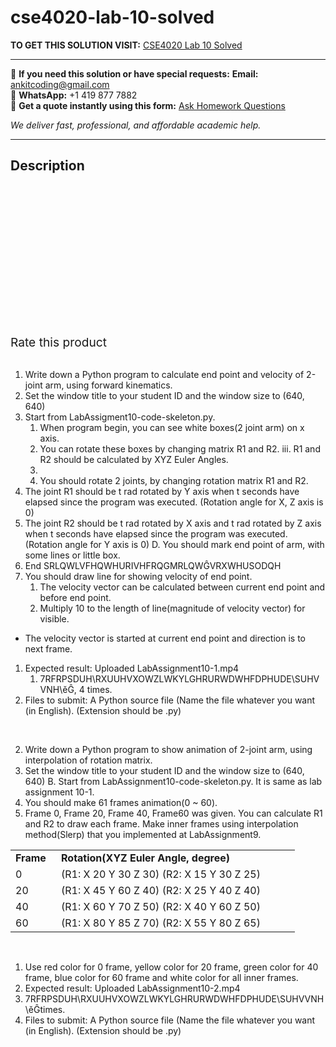 # cse4020-lab-10-solved
**TO GET THIS SOLUTION VISIT:** [CSE4020 Lab 10 Solved](https://www.ankitcodinghub.com/product/cse4020-lab-10-solved/)


---

📩 **If you need this solution or have special requests:** **Email:** ankitcoding@gmail.com  
📱 **WhatsApp:** +1 419 877 7882  
📄 **Get a quote instantly using this form:** [Ask Homework Questions](https://www.ankitcodinghub.com/services/ask-homework-questions/)

*We deliver fast, professional, and affordable academic help.*

---

<h2>Description</h2>



<div class="kk-star-ratings kksr-auto kksr-align-center kksr-valign-top" data-payload="{&quot;align&quot;:&quot;center&quot;,&quot;id&quot;:&quot;91701&quot;,&quot;slug&quot;:&quot;default&quot;,&quot;valign&quot;:&quot;top&quot;,&quot;ignore&quot;:&quot;&quot;,&quot;reference&quot;:&quot;auto&quot;,&quot;class&quot;:&quot;&quot;,&quot;count&quot;:&quot;0&quot;,&quot;legendonly&quot;:&quot;&quot;,&quot;readonly&quot;:&quot;&quot;,&quot;score&quot;:&quot;0&quot;,&quot;starsonly&quot;:&quot;&quot;,&quot;best&quot;:&quot;5&quot;,&quot;gap&quot;:&quot;4&quot;,&quot;greet&quot;:&quot;Rate this product&quot;,&quot;legend&quot;:&quot;0\/5 - (0 votes)&quot;,&quot;size&quot;:&quot;24&quot;,&quot;title&quot;:&quot;CSE4020 Lab 10 Solved&quot;,&quot;width&quot;:&quot;0&quot;,&quot;_legend&quot;:&quot;{score}\/{best} - ({count} {votes})&quot;,&quot;font_factor&quot;:&quot;1.25&quot;}">

<div class="kksr-stars">

<div class="kksr-stars-inactive">
            <div class="kksr-star" data-star="1" style="padding-right: 4px">


<div class="kksr-icon" style="width: 24px; height: 24px;"></div>
        </div>
            <div class="kksr-star" data-star="2" style="padding-right: 4px">


<div class="kksr-icon" style="width: 24px; height: 24px;"></div>
        </div>
            <div class="kksr-star" data-star="3" style="padding-right: 4px">


<div class="kksr-icon" style="width: 24px; height: 24px;"></div>
        </div>
            <div class="kksr-star" data-star="4" style="padding-right: 4px">


<div class="kksr-icon" style="width: 24px; height: 24px;"></div>
        </div>
            <div class="kksr-star" data-star="5" style="padding-right: 4px">


<div class="kksr-icon" style="width: 24px; height: 24px;"></div>
        </div>
    </div>

<div class="kksr-stars-active" style="width: 0px;">
            <div class="kksr-star" style="padding-right: 4px">


<div class="kksr-icon" style="width: 24px; height: 24px;"></div>
        </div>
            <div class="kksr-star" style="padding-right: 4px">


<div class="kksr-icon" style="width: 24px; height: 24px;"></div>
        </div>
            <div class="kksr-star" style="padding-right: 4px">


<div class="kksr-icon" style="width: 24px; height: 24px;"></div>
        </div>
            <div class="kksr-star" style="padding-right: 4px">


<div class="kksr-icon" style="width: 24px; height: 24px;"></div>
        </div>
            <div class="kksr-star" style="padding-right: 4px">


<div class="kksr-icon" style="width: 24px; height: 24px;"></div>
        </div>
    </div>
</div>


<div class="kksr-legend" style="font-size: 19.2px;">
            <span class="kksr-muted">Rate this product</span>
    </div>
    </div>
&nbsp;

<ol>
<li>Write down a Python program to calculate end point and velocity of 2-joint arm, using forward kinematics.</li>
<li>Set the window title to your student ID and the window size to (640, 640)</li>
<li>Start from LabAssigment10-code-skeleton.py.
<ol>
<li>When program begin, you can see white boxes(2 joint arm) on x axis.</li>
<li>You can rotate these boxes by changing matrix R1 and R2. iii. R1 and R2 should be calculated by XYZ Euler Angles.</li>
<li></li>
<li>You should rotate 2 joints, by changing rotation matrix R1 and R2.</li>
</ol>
</li>
<li>The joint R1 should be t rad rotated by Y axis when t seconds have elapsed since the program was executed. (Rotation angle for X, Z axis is 0)</li>
<li>The joint R2 should be t rad rotated by X axis and t rad rotated by Z axis when t seconds have elapsed since the program was executed. (Rotation angle for Y axis is 0) D. You should mark end point of arm, with some lines or little box.</li>
<li>End SRLQWLVFHQWHURIVHFRQGMRLQWĜVRXWHUSODQH</li>
<li>You should draw line for showing velocity of end point.
<ol>
<li>The velocity vector can be calculated between current end point and before end point.</li>
<li>Multiply 10 to the length of line(magnitude of velocity vector) for visible.</li>
</ol>
</li>
</ol>
<ul>
<li>The velocity vector is started at current end point and direction is to next frame.</li>
</ul>
<ol>
<li>Expected result: Uploaded LabAssignment10-1.mp4
<ol>
<li>7RFRPSDUH\RXUUHVXOWZLWKYLGHRURWDWHFDPHUDE\SUHVVNH\ěĜ, 4 times.</li>
</ol>
</li>
<li>Files to submit: A Python source file (Name the file whatever you want (in English). (Extension should be .py)</li>
</ol>
&nbsp;

<ol start="2">
<li>Write down a Python program to show animation of 2-joint arm, using interpolation of rotation matrix.</li>
<li>Set the window title to your student ID and the window size to (640, 640) B. Start from LabAssignment10-code-skeleton.py. It is same as lab assignment 10-1.</li>
<li>You should make 61 frames animation(0 ~ 60).</li>
<li>Frame 0, Frame 20, Frame 40, Frame60 was given. You can calculate R1 and R2 to draw each frame. Make inner frames using interpolation method(Slerp) that you implemented at LabAssignment9.</li>
</ol>
<table width="423">
<tbody>
<tr>
<td width="57"><strong>Frame </strong></td>
<td width="366"><strong>Rotation(XYZ Euler Angle, degree) </strong></td>
</tr>
<tr>
<td width="57">0</td>
<td width="366">(R1: X 20 Y 30 Z 30) (R2: X 15 Y 30 Z 25)</td>
</tr>
<tr>
<td width="57">20</td>
<td width="366">(R1: X 45 Y 60 Z 40) (R2: X 25 Y 40 Z 40)</td>
</tr>
<tr>
<td width="57">40</td>
<td width="366">(R1: X 60 Y 70 Z 50) (R2: X 40 Y 60 Z 50)</td>
</tr>
<tr>
<td width="57">60</td>
<td width="366">(R1: X 80 Y 85 Z 70) (R2: X 55 Y 80 Z 65)</td>
</tr>
</tbody>
</table>
&nbsp;

<ol>
<li>Use red color for 0 frame, yellow color for 20 frame, green color for 40 frame, blue color for 60 frame and white color for all inner frames.</li>
<li>Expected result: Uploaded LabAssignment10-2.mp4</li>
<li>7RFRPSDUH\RXUUHVXOWZLWKYLGHRURWDWHFDPHUDE\SUHVVNH\ěĜtimes.</li>
<li>Files to submit: A Python source file (Name the file whatever you want (in English). (Extension should be .py)</li>
</ol>
&nbsp;

&nbsp;
